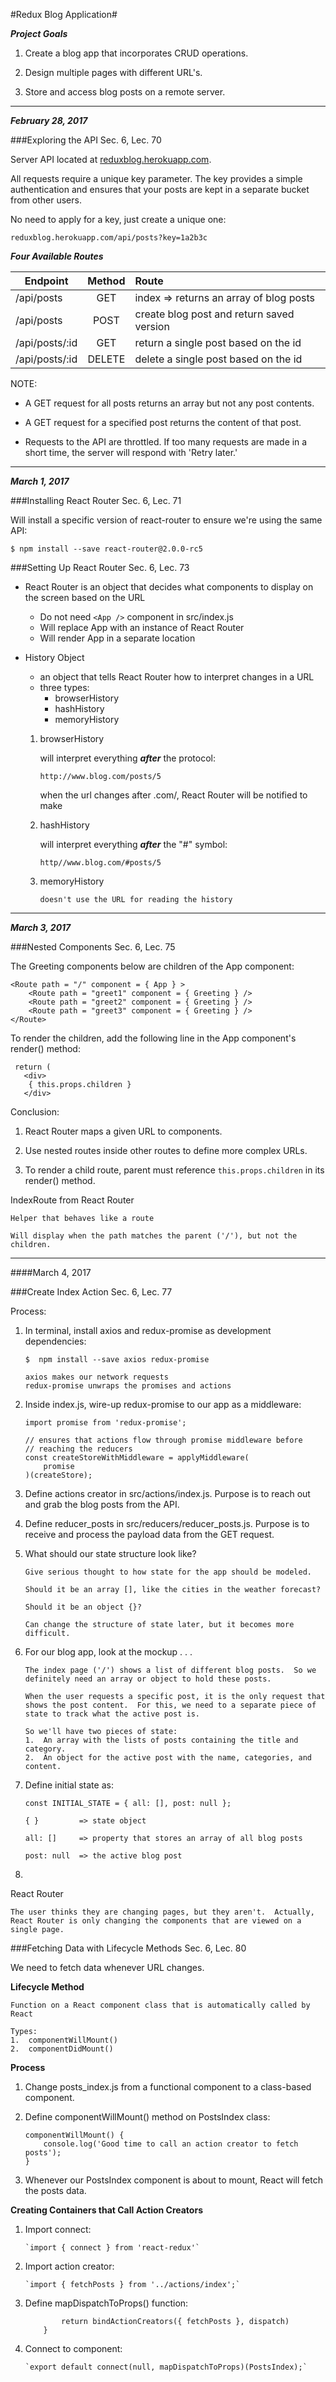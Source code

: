 #Redux Blog Application#

***Project Goals***

1.  Create a blog app that incorporates CRUD operations.

2.  Design multiple pages with different URL's.

3.  Store and access blog posts on a remote server.

---

***February 28, 2017***

###Exploring the API
Sec. 6, Lec. 70

Server API located at [reduxblog.herokuapp.com](http://reduxblog.herokuapp.com).

All requests require a unique key parameter.  The key provides a simple authentication and ensures that your posts are kept in a separate bucket from other users.

No need to apply for a key, just create a unique one:
    
    reduxblog.herokuapp.com/api/posts?key=1a2b3c

***Four Available Routes***

|  Endpoint        |  Method    |  Route             
| ---------------- |:----------:| :------------------                         
|  /api/posts      |  GET       |  index => returns an array of blog posts
|  /api/posts      |  POST      |  create blog post and return saved version
|  /api/posts/:id  |  GET       |  return a single post based on the id
|  /api/posts/:id  |  DELETE    |  delete a single post based on the id

NOTE:

*   A GET request for all posts returns an array but not any post contents.

*   A GET request for a specified post returns the content of that post.

*   Requests to the API are throttled.  If too many requests are made in a short time, the server will respond with 'Retry later.'

---

***March 1, 2017***

###Installing React Router
Sec. 6, Lec. 71

Will install a specific version of react-router to ensure we're using the same API:

    $ npm install --save react-router@2.0.0-rc5


###Setting Up React Router
Sec. 6, Lec. 73

*   React Router is an object that decides what components to display on the screen based on the URL
    -   Do not need `<App />` component in src/index.js
    -   Will replace App with an instance of React Router
    -   Will render App in a separate location

*   History Object

    - an object that tells React Router how to interpret changes in a URL
    - three types:
        + browserHistory
        + hashHistory
        + memoryHistory

    1.  browserHistory

        will interpret everything ***after*** the protocol:
    
            http://www.blog.com/posts/5

        when the url changes after .com/, React Router will be notified to make
    
    2.  hashHistory 
    
        will interpret everything ***after*** the "#" symbol:

            http//www.blog.com/#posts/5

    3.  memoryHistory
        
            doesn't use the URL for reading the history

---

***March 3, 2017***

###Nested Components
Sec. 6, Lec. 75

The Greeting components below are children of the App component:

    <Route path = "/" component = { App } >
        <Route path = "greet1" component = { Greeting } />
        <Route path = "greet2" component = { Greeting } />
        <Route path = "greet3" component = { Greeting } />
    </Route>

To render the children, add the following line in the App component's render() method:

     return (
       <div>
        { this.props.children }
       </div>

Conclusion:

1.  React Router maps a given URL to components.

2.  Use nested routes inside other routes to define more complex URLs.

3.  To render a child route, parent must reference `this.props.children` in its render() method.


IndexRoute from React Router

    Helper that behaves like a route

    Will display when the path matches the parent ('/'), but not the children.

---

####March 4, 2017

###Create Index Action
Sec. 6, Lec. 77

Process:

1.  In terminal, install axios and redux-promise as development dependencies:

        $  npm install --save axios redux-promise

        axios makes our network requests
        redux-promise unwraps the promises and actions

2.  Inside index.js, wire-up redux-promise to our app as a middleware:

        import promise from 'redux-promise';

        // ensures that actions flow through promise middleware before
        // reaching the reducers
        const createStoreWithMiddleware = applyMiddleware(
            promise
        )(createStore);

3.  Define actions creator in src/actions/index.js.  Purpose is to reach out and grab the blog posts from the API.

4.  Define reducer_posts in src/reducers/reducer_posts.js.  Purpose is to receive and process the payload data from the GET request.

5.  What should our state structure look like?

        Give serious thought to how state for the app should be modeled.

        Should it be an array [], like the cities in the weather forecast?

        Should it be an object {}?

        Can change the structure of state later, but it becomes more difficult.

6.  For our blog app, look at the mockup . . .

        The index page ('/') shows a list of different blog posts.  So we definitely need an array or object to hold these posts.

        When the user requests a specific post, it is the only request that shows the post content.  For this, we need to a separate piece of state to track what the active post is.

        So we'll have two pieces of state:
        1.  An array with the lists of posts containing the title and category.
        2.  An object for the active post with the name, categories, and content.

7.  Define initial state as:

        const INITIAL_STATE = { all: [], post: null };

        { }         => state object

        all: []     => property that stores an array of all blog posts

        post: null  => the active blog post

8.  

        

React Router

    The user thinks they are changing pages, but they aren't.  Actually, React Router is only changing the components that are viewed on a single page.


###Fetching Data with Lifecycle Methods
Sec. 6, Lec. 80

We need to fetch data whenever URL changes.

__Lifecycle Method__

    Function on a React component class that is automatically called by React

    Types:
    1.  componentWillMount()
    2.  componentDidMount()

__Process__

1.  Change posts_index.js from a functional component to a class-based component.

2.  Define componentWillMount() method on PostsIndex class:

        componentWillMount() {
            console.log('Good time to call an action creator to fetch posts');
        }

3.  Whenever our PostsIndex component is about to mount, React will fetch the  posts data.

__Creating Containers that Call Action Creators__

1.  Import connect:

        `import { connect } from 'react-redux'`

2.  Import action creator:
    
        `import { fetchPosts } from '../actions/index';`

3.  Define mapDispatchToProps() function:

    ``` function mapDispatchToProps(dispatch) {
            return bindActionCreators({ fetchPosts }, dispatch)
        }
    ```

4.  Connect to component:

        `export default connect(null, mapDispatchToProps)(PostsIndex);`



















